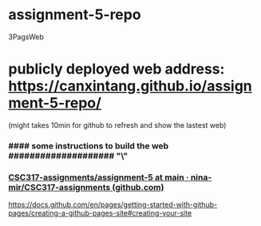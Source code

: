 # assignment-5-repo

3PagsWeb

# publicly deployed web address: https://canxintang.github.io/assignment-5-repo/

(might takes 10min for github to refresh and show the lastest web)

### \####   some instructions to build the web    \####################   "\\"

### [CSC317-assignments/assignment-5 at main · nina-mir/CSC317-assignments (github.com)](https://github.com/nina-mir/CSC317-assignments/tree/main/assignment-5)



 https://docs.github.com/en/pages/getting-started-with-github-pages/creating-a-github-pages-site#creating-your-site
